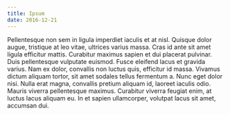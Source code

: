 ```yaml
---
title: Ipsum
date: 2016-12-21
---
```


Pellentesque non sem in ligula imperdiet iaculis et at nisl. Quisque dolor augue, tristique at leo vitae, ultrices varius massa. Cras id ante sit amet ligula efficitur mattis. Curabitur maximus sapien et dui placerat pulvinar. Duis pellentesque vulputate euismod. Fusce eleifend lacus et gravida varius. Nam ex dolor, convallis non luctus quis, efficitur id massa. Vivamus dictum aliquam tortor, sit amet sodales tellus fermentum a. Nunc eget dolor nisi. Nulla erat magna, convallis pretium aliquam id, laoreet iaculis odio. Mauris viverra pellentesque maximus. Curabitur viverra feugiat enim, at luctus lacus aliquam eu. In et sapien ullamcorper, volutpat lacus sit amet, accumsan dui.
